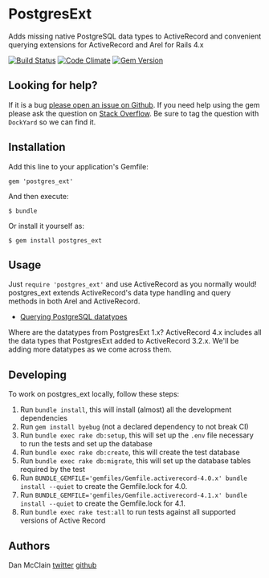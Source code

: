 # PostgresExt

Adds missing native PostgreSQL data types to ActiveRecord and convenient querying extensions for ActiveRecord and Arel for Rails 4.x

[![Build Status](https://secure.travis-ci.org/dockyard/postgres_ext.png?branch=master)](http://travis-ci.org/dockyard/postgres_ext)
[![Code Climate](https://codeclimate.com/github/dockyard/postgres_ext.png)](https://codeclimate.com/github/dockyard/postgres_ext)
[![Gem Version](https://badge.fury.io/rb/postgres_ext.png)](http://badge.fury.io/rb/postgres_ext)

## Looking for help? ##

If it is a bug [please open an issue on
Github](https://github.com/dockyard/postgres_ext/issues). If you need help using
the gem please ask the question on
[Stack Overflow](http://stackoverflow.com). Be sure to tag the
question with `DockYard` so we can find it.

## Installation

Add this line to your application's Gemfile:

    gem 'postgres_ext'

And then execute:

    $ bundle

Or install it yourself as:

    $ gem install postgres_ext

## Usage

Just `require 'postgres_ext'` and use ActiveRecord as you normally would! postgres\_ext extends
ActiveRecord's data type handling and query methods in both Arel and
ActiveRecord.

 * [Querying PostgreSQL datatypes](docs/querying.md)

Where are the datatypes from PostgresExt 1.x? ActiveRecord 4.x includes
all the data types that PostgresExt added to ActiveRecord 3.2.x. We'll
be adding more datatypes as we come across them.

## Developing

To work on postgres\_ext locally, follow these steps:

 1. Run `bundle install`, this will install (almost) all the development
    dependencies
 2. Run `gem install byebug` (not a declared dependency to not break CI)
 3. Run `bundle exec rake db:setup`, this will set up the `.env` file necessary to run
    the tests and set up the database
 4. Run `bundle exec rake db:create`, this will create the test database
 5. Run `bundle exec rake db:migrate`, this will set up the database tables required
    by the test
 6. Run `BUNDLE_GEMFILE='gemfiles/Gemfile.activerecord-4.0.x' bundle install --quiet` to create the Gemfile.lock for 4.0.
 7. Run `BUNDLE_GEMFILE='gemfiles/Gemfile.activerecord-4.1.x' bundle install --quiet` to create the Gemfile.lock for 4.1.
 8. Run `bundle exec rake test:all` to run tests against all supported versions of Active Record

## Authors

Dan McClain [twitter](http://twitter.com/_danmcclain) [github](http://github.com/danmcclain)

